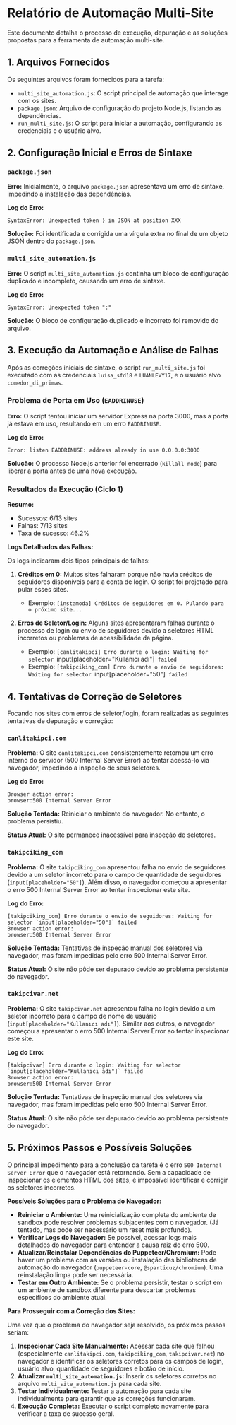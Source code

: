 # Relatório de Automação Multi-Site

Este documento detalha o processo de execução, depuração e as soluções propostas para a ferramenta de automação multi-site.

## 1. Arquivos Fornecidos

Os seguintes arquivos foram fornecidos para a tarefa:

- `multi_site_automation.js`: O script principal de automação que interage com os sites.
- `package.json`: Arquivo de configuração do projeto Node.js, listando as dependências.
- `run_multi_site.js`: O script para iniciar a automação, configurando as credenciais e o usuário alvo.

## 2. Configuração Inicial e Erros de Sintaxe

### `package.json`

**Erro:** Inicialmente, o arquivo `package.json` apresentava um erro de sintaxe, impedindo a instalação das dependências.

**Log do Erro:**
```
SyntaxError: Unexpected token } in JSON at position XXX
```

**Solução:** Foi identificada e corrigida uma vírgula extra no final de um objeto JSON dentro do `package.json`.

### `multi_site_automation.js`

**Erro:** O script `multi_site_automation.js` continha um bloco de configuração duplicado e incompleto, causando um erro de sintaxe.

**Log do Erro:**
```
SyntaxError: Unexpected token ":"
```

**Solução:** O bloco de configuração duplicado e incorreto foi removido do arquivo.

## 3. Execução da Automação e Análise de Falhas

Após as correções iniciais de sintaxe, o script `run_multi_site.js` foi executado com as credenciais `luisa_sfd18` e `LUANLEVY17`, e o usuário alvo `comedor_di_primas`.

### Problema de Porta em Uso (`EADDRINUSE`)

**Erro:** O script tentou iniciar um servidor Express na porta 3000, mas a porta já estava em uso, resultando em um erro `EADDRINUSE`.

**Log do Erro:**
```
Error: listen EADDRINUSE: address already in use 0.0.0.0:3000
```

**Solução:** O processo Node.js anterior foi encerrado (`killall node`) para liberar a porta antes de uma nova execução.

### Resultados da Execução (Ciclo 1)

**Resumo:**
- Sucessos: 6/13 sites
- Falhas: 7/13 sites
- Taxa de sucesso: 46.2%

**Logs Detalhados das Falhas:**

Os logs indicaram dois tipos principais de falhas:

1.  **Créditos em 0:** Muitos sites falharam porque não havia créditos de seguidores disponíveis para a conta de login. O script foi projetado para pular esses sites.
    - Exemplo: `[instamoda] Créditos de seguidores em 0. Pulando para o próximo site...`

2.  **Erros de Seletor/Login:** Alguns sites apresentaram falhas durante o processo de login ou envio de seguidores devido a seletores HTML incorretos ou problemas de acessibilidade da página.
    - Exemplo: `[canlitakipci] Erro durante o login: Waiting for selector `input[placeholder="Kullanıcı adı"]` failed`
    - Exemplo: `[takipciking_com] Erro durante o envio de seguidores: Waiting for selector `input[placeholder="50"]` failed`

## 4. Tentativas de Correção de Seletores

Focando nos sites com erros de seletor/login, foram realizadas as seguintes tentativas de depuração e correção:

### `canlitakipci.com`

**Problema:** O site `canlitakipci.com` consistentemente retornou um erro interno do servidor (500 Internal Server Error) ao tentar acessá-lo via navegador, impedindo a inspeção de seus seletores.

**Log do Erro:**
```
Browser action error:
browser:500 Internal Server Error
```

**Solução Tentada:** Reiniciar o ambiente do navegador. No entanto, o problema persistiu.

**Status Atual:** O site permanece inacessível para inspeção de seletores.

### `takipciking_com`

**Problema:** O site `takipciking_com` apresentou falha no envio de seguidores devido a um seletor incorreto para o campo de quantidade de seguidores (`input[placeholder="50"]`). Além disso, o navegador começou a apresentar o erro 500 Internal Server Error ao tentar inspecionar este site.

**Log do Erro:**
```
[takipciking_com] Erro durante o envio de seguidores: Waiting for selector `input[placeholder="50"]` failed
Browser action error:
browser:500 Internal Server Error
```

**Solução Tentada:** Tentativas de inspeção manual dos seletores via navegador, mas foram impedidas pelo erro 500 Internal Server Error.

**Status Atual:** O site não pôde ser depurado devido ao problema persistente do navegador.

### `takipcivar.net`

**Problema:** O site `takipcivar.net` apresentou falha no login devido a um seletor incorreto para o campo de nome de usuário (`input[placeholder="Kullanıcı adı"]`). Similar aos outros, o navegador começou a apresentar o erro 500 Internal Server Error ao tentar inspecionar este site.

**Log do Erro:**
```
[takipcivar] Erro durante o login: Waiting for selector `input[placeholder="Kullanıcı adı"]` failed
Browser action error:
browser:500 Internal Server Error
```

**Solução Tentada:** Tentativas de inspeção manual dos seletores via navegador, mas foram impedidas pelo erro 500 Internal Server Error.

**Status Atual:** O site não pôde ser depurado devido ao problema persistente do navegador.

## 5. Próximos Passos e Possíveis Soluções

O principal impedimento para a conclusão da tarefa é o erro `500 Internal Server Error` que o navegador está retornando. Sem a capacidade de inspecionar os elementos HTML dos sites, é impossível identificar e corrigir os seletores incorretos.

**Possíveis Soluções para o Problema do Navegador:**

-   **Reiniciar o Ambiente:** Uma reinicialização completa do ambiente de sandbox pode resolver problemas subjacentes com o navegador. (Já tentado, mas pode ser necessário um reset mais profundo).
-   **Verificar Logs do Navegador:** Se possível, acessar logs mais detalhados do navegador para entender a causa raiz do erro 500.
-   **Atualizar/Reinstalar Dependências do Puppeteer/Chromium:** Pode haver um problema com as versões ou instalação das bibliotecas de automação do navegador (`puppeteer-core`, `@sparticuz/chromium`). Uma reinstalação limpa pode ser necessária.
-   **Testar em Outro Ambiente:** Se o problema persistir, testar o script em um ambiente de sandbox diferente para descartar problemas específicos do ambiente atual.

**Para Prosseguir com a Correção dos Sites:**

Uma vez que o problema do navegador seja resolvido, os próximos passos seriam:

1.  **Inspecionar Cada Site Manualmente:** Acessar cada site que falhou (especialmente `canlitakipci.com`, `takipciking_com`, `takipcivar.net`) no navegador e identificar os seletores corretos para os campos de login, usuário alvo, quantidade de seguidores e botão de início.
2.  **Atualizar `multi_site_automation.js`:** Inserir os seletores corretos no arquivo `multi_site_automation.js` para cada site.
3.  **Testar Individualmente:** Testar a automação para cada site individualmente para garantir que as correções funcionaram.
4.  **Execução Completa:** Executar o script completo novamente para verificar a taxa de sucesso geral.

